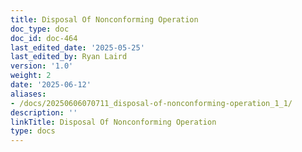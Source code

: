 ```yaml
---
title: Disposal Of Nonconforming Operation
doc_type: doc
doc_id: doc-464
last_edited_date: '2025-05-25'
last_edited_by: Ryan Laird
version: '1.0'
weight: 2
date: '2025-06-12'
aliases:
- /docs/20250606070711_disposal-of-nonconforming-operation_1_1/
description: ''
linkTitle: Disposal Of Nonconforming Operation
type: docs
---
```


